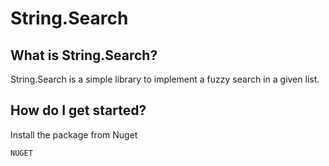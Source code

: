 # String.Search

## What is String.Search?
String.Search is a simple library to implement a fuzzy search in a given list.

## How do I get started?
Install the package from Nuget
```
NUGET 
```
